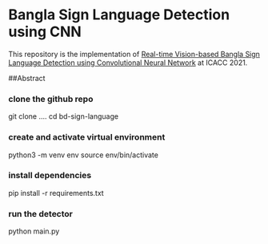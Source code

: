 # Bangla Sign Language Detection using CNN

This repository is the implementation of [Real-time Vision-based Bangla Sign Language Detection using Convolutional Neural Network](https://ieeexplore.ieee.org/document/9708141) at ICACC 2021.   

##Abstract

### clone the github repo
git clone ....
cd bd-sign-language

### create and activate virtual environment

python3 -m venv env
source env/bin/activate

### install dependencies
pip install -r requirements.txt

### run the detector

python main.py
